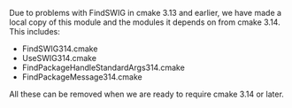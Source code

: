 Due to problems with FindSWIG in cmake 3.13 and earlier, we have made
a local copy of this module and the modules it depends on from cmake
3.14. This includes:

  - FindSWIG314.cmake
  - UseSWIG314.cmake
  - FindPackageHandleStandardArgs314.cmake
  - FindPackageMessage314.cmake

All these can be removed when we are ready to require cmake 3.14 or later.
